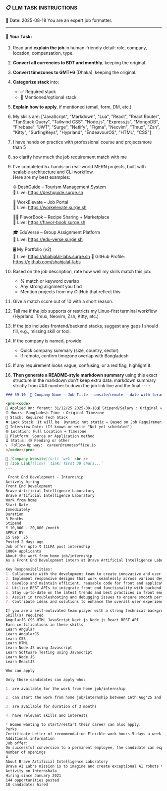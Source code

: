 ### 📋 LLM TASK INSTRUCTIONS  
📅 Date: 2025-08-18
You are an expert job formatter.

---

#### 🔧 Your Task:
1. Read and **explain the job** in human-friendly detail: role, company, location, compensation, type.  
2. **Convert all currencies to BDT and monthly**, keeping the original .  
3. **Convert timezones to GMT+6** (Dhaka), keeping the original.  
4. **Categorize stack** into:  
   - ✅ Required stack  
   - 🔧 Mentioned/optional stack  
5. **Explain how to apply**, if mentioned (email, form, DM, etc.)  
7. My skills are: ["JavaScript", "Markdown", "Lua", "React", "React Router", "TanStack Query", "Tailwind CSS", "Node.js", "Express.js", "MongoDB", "Firebase", "JWT", "Surge", "Netlify", "Figma", "Neovim", "Tmux", "Zsh", "Kitty", "SurfingKeys", "Hyprland", "EndeavourOS", "HTML", "CSS"]
8. I have hands on practice with professional course and projectsmore than 5
9. so clarify how much the job requirement match with me 
10. I’ve completed 5+ hands-on real-world MERN projects, built with scalable architecture and CLI workflow.  
    Here are my best examples:

      🌐 DeshGuide – Tourism Management System  
    🔗 Live: https://deshguide.surge.sh

    💼 WorkElevate – Job Portal  
    🔗 Live: https://workelevate.surge.sh

    🧑‍🍳 FlavorBook – Recipe Sharing + Marketplace  
    🔗 Live: https://flavor-book.surge.sh

    🎓 EduVerse – Group Assignment Platform  
    🔗 Live: https://edu-verse.surge.sh

    🖥️ My Portfolio (v2)  
    🔗 Live: https://shahjalal-labs.surge.sh
    🚀 GitHub Profile: https://github.com/shahjalal-labs

11. Based on the job description, rate how well my skills match this job:  
    - % match or keyword overlap  
    - Any strong alignment you find  
    - Mention projects from my GitHub that reflect this

12. Give a match score out of 10 with a short reason.

13. Tell me if the job supports or restricts my Linux-first terminal workflow (Hyprland, Tmux, Neovim, Zsh, Kitty, etc.)

14. If the job includes frontend/backend stacks, suggest any gaps I should fill, e.g., missing skill or tool.

15. If the company is named, provide:  
    - Quick company summary (size, country, sector)  
    - If remote, confirm timezone overlap with Bangladesh

16. If any requirement looks vague, confusing, or a red flag, highlight it.


17. **Then generate a README-style markdown summary** using this exact structure in the markdown don't keep extra data. markdown summary strictly from ### number to down the job link line and the final --- :
```markdown
### 59.10 `🏢 Company Name — Job Title - onsite/remote - date with foramt: 31/12/25 - BDT salary`

<pre><code>
📅 Applied On: foramt: 31/12/25 2025-08-18💰 Stipend/Salary : Original ≈ Converted BDT / Monthly
⏰ Hours: Bangladesh Time → Original Timezone
🧰 Stack: Required Tech Stack
❌ Lack Stack: It will be  Dynamic not static – Based on Job Requirements: For your example added: mysql, postgres, redis, docker, nginx, aws, gcp, azure, firebase, netlify, surge, figma, sketch, etc.
📆 Interview Date: (If known or write "Not yet scheduled")
🌐 Location: Full Location + Timezone
🧭 Platform: Source or Application method
⏳ Status: 🟡 Pending or other
📞  Follow-Up way:  career@remoteoffice.io
</code></pre>

🔗 [Company Website](url) `url` <br />
🔗 [Job Link](link) `link: first 30 chars...`
---

 Front End Development - Internship
Actively hiring
Front End Development
Brave Artificial Intelligence Laboratory
Brave Artificial Intelligence Laboratory
Work from home
Start Date
Immediately
Duration
3 Months
Stipend
₹ 10,000 - 20,000 /month
APPLY BY
15 Sep' 25
Posted 2 days ago
Job offer upto ₹ 11LPA post internship
1000+ applicants
About the work from home job/internship
As a Front End Development intern at Brave Artificial Intelligence Laboratory, you will have the opportunity to work on cutting-edge projects that push the boundaries of technology. If you are a talented individual with a passion for JavaScript, REST API, AngularJS, ReactJS, Node.js, Next.js, HTML, and CSS, this is the perfect job for you!

Key Responsibilities:
1. Collaborate with the development team to create innovative and user-friendly interfaces.
2. Implement responsive designs that work seamlessly across various devices and browsers.
3. Develop and maintain efficient, reusable code for front end applications.
4. Utilize REST APIs to integrate front end functionality with backend services.
5. Stay up-to-date on the latest trends and best practices in front end development.
6. Assist in troubleshooting and debugging issues to ensure smooth performance.
7. Contribute ideas and solutions to enhance the overall user experience of our products.

If you are a self-motivated team player with a strong technical background, apply now to join our dynamic and forward-thinking team!
Skill(s) required
AngularJS CSS HTML JavaScript Next.js Node.js React REST API
Earn certifications in these skills
Learn Angular
Learn AngularJS
Learn CSS
Learn HTML
Learn Node.JS using Javascript
Learn Software Testing using Javascript
Learn Node.JS
Learn ReactJS

Who can apply

Only those candidates can apply who:

1. are available for the work from home job/internship

2. can start the work from home job/internship between 16th Aug'25 and 20th Sep'25

3. are available for duration of 3 months

4. have relevant skills and interests

* Women wanting to start/restart their career can also apply.
Perks
Certificate Letter of recommendation Flexible work hours 5 days a week Job offer
Additional information
Job offer:
On successful conversion to a permanent employee, the candidate can expect a salary of ₹ 800000 to 1100000/year
Number of openings
4
About Brave Artificial Intelligence Laboratory
Brave AI Lab's mission is to imagine and create exceptional AI robots that enrich people's lives, building smart machines that can automate intelligent tasks. We see products derived from this work as the next step in the human history of building machines to reduce the danger, repetition, and physically difficult aspects of work. We're a team of multi-disciplinary professionals working every day to make that vision a reality, building a commercial company from our core of artificially intelligent robotics research and development.
Activity on Internshala
Hiring since January 2021
144 opportunities posted
10 candidates hired


```